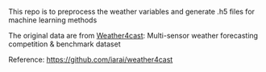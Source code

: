 This repo is to preprocess the weather variables and generate .h5 files for machine learning methods

The original data are from [Weather4cast](https://www.iarai.ac.at/weather4cast/): Multi-sensor weather forecasting competition & benchmark dataset

Reference: https://github.com/iarai/weather4cast
